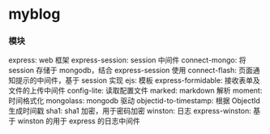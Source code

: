 # myblog

### 模块

 express: web 框架
 express-session: session 中间件
 connect-mongo: 将 session 存储于 mongodb，结合 express-session 使用
 connect-flash: 页面通知提示的中间件，基于 session 实现
 ejs: 模板
 express-formidable: 接收表单及文件的上传中间件
 config-lite: 读取配置文件
 marked: markdown 解析
 moment: 时间格式化
 mongolass: mongodb 驱动
 objectid-to-timestamp: 根据 ObjectId 生成时间戳
 sha1: sha1 加密，用于密码加密
 winston: 日志
 express-winston: 基于 winston 的用于 express 的日志中间件


